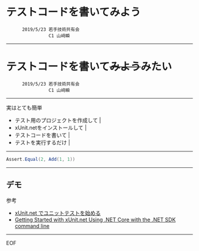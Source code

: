 # テストコードを書いてみよう



          2019/5/23 若手技術共有会
                    C1 山﨑瞬
---
# テストコードを書いて~~みよう~~みたい



          2019/5/23 若手技術共有会
                    C1 山﨑瞬
---
実はとても簡単

- テスト用のプロジェクトを作成して |
- xUnit.netをインストールして |
- テストコードを書いて |
- テストを実行するだけ |
---
```cs
Assert.Equal(2, Add(1, 1))
```
---
デモ
---
参考
- [xUnit.net でユニットテストを始める](https://qiita.com/takutoy/items/84fa6498f0726418825d)
- [Getting Started with xUnit.net Using .NET Core with the .NET SDK command line](https://xunit.net/docs/getting-started/netcore/cmdline)
---
EOF
